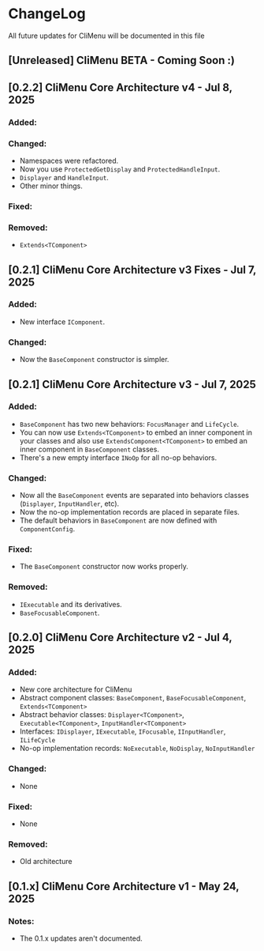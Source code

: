 # ChangeLog

All future updates for CliMenu will be documented in this file

## [Unreleased] CliMenu BETA - Coming Soon :\)

## [0.2.2] CliMenu Core Architecture v4 - Jul 8, 2025
### Added:

### Changed:
- Namespaces were refactored.
- Now you use `ProtectedGetDisplay` and `ProtectedHandleInput`.
- `Displayer` and `HandleInput`.
- Other minor things.

### Fixed:

### Removed:
- `Extends<TComponent>` 

## [0.2.1] CliMenu Core Architecture v3 Fixes - Jul 7, 2025
### Added:
- New interface `IComponent`.

### Changed:
- Now the `BaseComponent` constructor is simpler.


## [0.2.1] CliMenu Core Architecture v3 - Jul 7, 2025
### Added:
- `BaseComponent` has two new behaviors: `FocusManager` and `LifeCycle`.
- You can now use `Extends<TComponent>` to embed an inner component in your classes and also use 
`ExtendsComponent<TComponent>` to embed an inner component in `BaseComponent` classes.
- There's a new empty interface `INoOp` for all no-op behaviors.

### Changed:
- Now all the `BaseComponent` events are separated into behaviors classes (`Displayer`, `InputHandler`, etc).
- Now the no-op implementation records are placed in separate files.
- The default behaviors in `BaseComponent` are now defined with `ComponentConfig`.

### Fixed: 
- The `BaseComponent` constructor now works properly.

### Removed:
- `IExecutable` and its derivatives.
- `BaseFocusableComponent`.


## [0.2.0] CliMenu Core Architecture v2 - Jul 4, 2025
### Added:
- New core architecture for CliMenu
- Abstract component classes: `BaseComponent`, `BaseFocusableComponent`, `Extends<TComponent>`
- Abstract behavior classes: `Displayer<TComponent>`, `Executable<TComponent>`, `InputHandler<TComponent>`
- Interfaces: `IDisplayer`, `IExecutable`, `IFocusable`, `IInputHandler`, `ILifeCycle`
- No-op implementation records: `NoExecutable`, `NoDisplay`, `NoInputHandler`

### Changed:
- None

### Fixed:
- None

### Removed:
- Old architecture

## [0.1.x] CliMenu Core Architecture v1 - May 24, 2025
### Notes:
- The 0.1.x updates aren't documented.